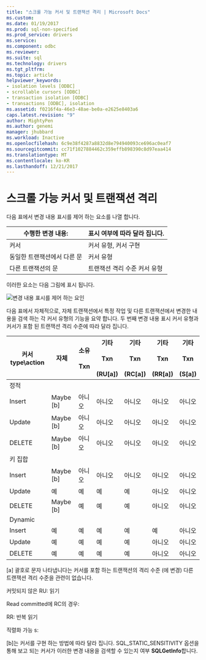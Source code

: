 ```yaml
---
title: "스크롤 가능 커서 및 트랜잭션 격리 | Microsoft Docs"
ms.custom: 
ms.date: 01/19/2017
ms.prod: sql-non-specified
ms.prod_service: drivers
ms.service: 
ms.component: odbc
ms.reviewer: 
ms.suite: sql
ms.technology: drivers
ms.tgt_pltfrm: 
ms.topic: article
helpviewer_keywords:
- isolation levels [ODBC]
- scrollable cursors [ODBC]
- transaction isolation [ODBC]
- transactions [ODBC], isolation
ms.assetid: f0216f4a-46e3-48ae-be0a-e2625e8403a6
caps.latest.revision: "9"
author: MightyPen
ms.author: genemi
manager: jhubbard
ms.workload: Inactive
ms.openlocfilehash: 6c9e38f4287a8832d8e794940093ce696ac0eaf7
ms.sourcegitcommit: cc71f1027884462c359effb898390c8d97eaa414
ms.translationtype: MT
ms.contentlocale: ko-KR
ms.lasthandoff: 12/21/2017
---
```

# <a name="scrollable-cursors-and-transaction-isolation"></a>스크롤 가능 커서 및 트랜잭션 격리
다음 표에서 변경 내용 표시를 제어 하는 요소를 나열 합니다.  
  
|수행한 변경 내용:|표시 여부에 따라 달라 집니다.|  
|----------------------|----------------------------|  
|커서|커서 유형, 커서 구현|  
|동일한 트랜잭션에서 다른 문|커서 유형|  
|다른 트랜잭션의 문|트랜잭션 격리 수준 커서 유형|  
  
 이러한 요소는 다음 그림에 표시 됩니다.  
  
 ![변경 내용 표시를 제어 하는 요인](../../../odbc/reference/develop-app/media/pr23.gif "pr23")  
  
 다음 표에서 자체적으로, 자체 트랜잭션에서 특정 작업 및 다른 트랜잭션에서 변경한 내용을 검색 하는 각 커서 유형의 기능을 요약 합니다. 두 번째 변경 내용 표시 커서 유형과 커서가 포함 된 트랜잭션 격리 수준에 따라 달라 집니다.  
  
|커서 type\action|자체|소유<br /><br /> Txn|기타<br /><br /> Txn<br /><br /> (RU[a])|기타<br /><br /> Txn<br /><br /> (RC[a])|기타<br /><br /> Txn<br /><br /> (RR[a])|기타<br /><br /> Txn<br /><br /> (S[a])|  
|-------------------------|----------|-----------------|----------------------------------|----------------------------------|----------------------------------|---------------------------------|  
|정적|||||||  
|Insert|Maybe [b]|아니오|아니오|아니오|아니오|아니오|  
|Update|Maybe [b]|아니오|아니오|아니오|아니오|아니오|  
|DELETE|Maybe [b]|아니오|아니오|아니오|아니오|아니오|  
|키 집합|||||||  
|Insert|Maybe [b]|아니오|아니오|아니오|아니오|아니오|  
|Update|예|예|예|예|아니오|아니오|  
|DELETE|Maybe [b]|예|예|예|아니오|아니오|  
|Dynamic|||||||  
|Insert|예|예|예|예|예|아니오|  
|Update|예|예|예|예|아니오|아니오|  
|DELETE|예|예|예|예|아니오|아니오|  
  
 [a] 괄호로 문자 나타냅니다는 커서를 포함 하는 트랜잭션의 격리 수준 (에 변경) 다른 트랜잭션 격리 수준을 관련이 없습니다.  
  
 커밋되지 않은 RU: 읽기  
  
 Read committed에 RC의 경우:  
  
 RR: 반복 읽기  
  
 직렬화 가능 s:  
  
 [b]는 커서를 구현 하는 방법에 따라 달라 집니다. SQL_STATIC_SENSITIVITY 옵션을 통해 보고 되는 커서가 이러한 변경 내용을 검색할 수 있는지 여부 **SQLGetInfo**합니다.
